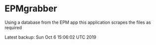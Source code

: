 # EPMgrabber
Using a database from the EPM app this application scrapes the files as required


Latest backup: Sun Oct 6 15:06:02 UTC 2019
